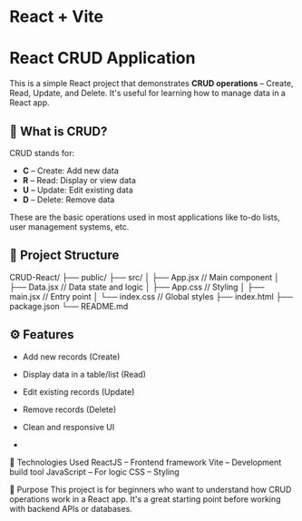 # React + Vite
# React CRUD Application

This is a simple React project that demonstrates **CRUD operations** – Create, Read, Update, and Delete. It's useful for learning how to manage data in a React app.

## 🔄 What is CRUD?

CRUD stands for:

- **C** – Create: Add new data
- **R** – Read: Display or view data
- **U** – Update: Edit existing data
- **D** – Delete: Remove data

These are the basic operations used in most applications like to-do lists, user management systems, etc.

## 📁 Project Structure

CRUD-React/
├── public/
├── src/
│ ├── App.jsx // Main component
│ ├── Data.jsx // Data state and logic
│ ├── App.css // Styling
│ ├── main.jsx // Entry point
│ └── index.css // Global styles
├── index.html
├── package.json
└── README.md


## ⚙️ Features

- Add new records (Create)
- Display data in a table/list (Read)
- Edit existing records (Update)
- Remove records (Delete)
- Clean and responsive UI

- 
🧠 Technologies Used
ReactJS – Frontend framework
Vite – Development build tool
JavaScript – For logic
CSS – Styling

📌 Purpose
This project is for beginners who want to understand how CRUD operations work in a React app. It's a great starting point before working with backend APIs or databases.
